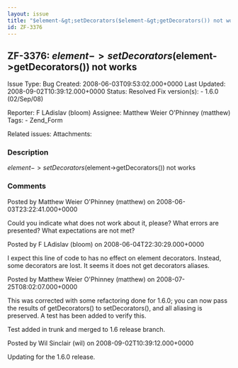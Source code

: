 ```yaml
---
layout: issue
title: "$element-&gt;setDecorators($element-&gt;getDecorators()) not works"
id: ZF-3376
---
```


ZF-3376: $element->setDecorators($element->getDecorators()) not works
---------------------------------------------------------------------

 Issue Type: Bug Created: 2008-06-03T09:53:02.000+0000 Last Updated: 2008-09-02T10:39:12.000+0000 Status: Resolved Fix version(s): - 1.6.0 (02/Sep/08)
 
 Reporter:  F LAdislav (bloom)  Assignee:  Matthew Weier O'Phinney (matthew)  Tags: - Zend\_Form
 
 Related issues: 
 Attachments: 
### Description

$element->setDecorators($element->getDecorators()) not works

 

 

### Comments

Posted by Matthew Weier O'Phinney (matthew) on 2008-06-03T23:22:41.000+0000

Could you indicate what does not work about it, please? What errors are presented? What expectations are not met?

 

 

Posted by F LAdislav (bloom) on 2008-06-04T22:30:29.000+0000

I expect this line of code to has no effect on element decorators. Instead, some decorators are lost. It seems it does not get decorators aliases.

 

 

Posted by Matthew Weier O'Phinney (matthew) on 2008-07-25T08:02:07.000+0000

This was corrected with some refactoring done for 1.6.0; you can now pass the results of getDecorators() to setDecorators(), and all aliasing is preserved. A test has been added to verify this.

Test added in trunk and merged to 1.6 release branch.

 

 

Posted by Wil Sinclair (wil) on 2008-09-02T10:39:12.000+0000

Updating for the 1.6.0 release.

 

 